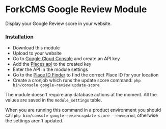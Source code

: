 # ForkCMS Google Review Module

Display your Google Review score in your website.

### Installation

- Download this module
- Upload to your website
- Go to [Google Cloud Console](https://console.cloud.google.com/) and create an API key
- Add the [Places api](https://console.cloud.google.com/marketplace/product/google/places-backend.googleapis.com) to the created key
- Enter the API in the module settings
- Go to the [Place ID Finder](https://developers.google.com/maps/documentation/javascript/examples/places-placeid-finder) to find the correct Place ID for your location
- Create a cronjob which runs the update score command: `php bin/console google-review:update-score`

The module doesn't require any database actions at the moment. All the values are saved in the `module_settings` table.

When you are running this command in a product environment you should call `php bin/console google-review:update-score --env=prod`, otherwise the settings aren't updated.